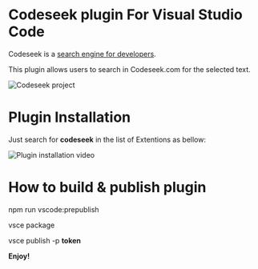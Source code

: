 # Codeseek plugin For Visual Studio Code

Codeseek is a [search engine for developers](https://codeseek.com/).

This plugin allows users to search in Codeseek.com for the selected text.

![Codeseek project](https://codeseek.com/codeseek.png "Codeseek logo")

# Plugin Installation

Just search for **codeseek** in the list of Extentions as bellow:

![Plugin installation video](https://raw.githubusercontent.com/stremovsky/codeseek-vscode/plugin-video.gif)

# How to build & publish plugin

npm run vscode:prepublish

vsce package

vsce publish -p **token**

**Enjoy!**
